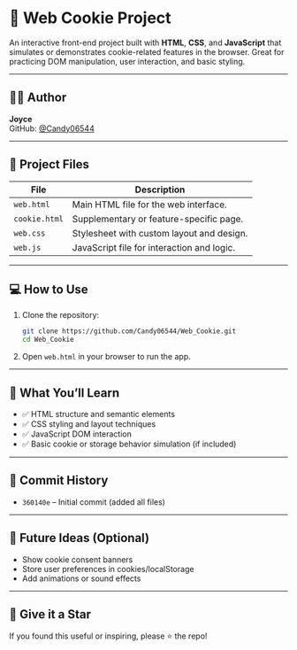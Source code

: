 # 🍪 Web Cookie Project

An interactive front-end project built with **HTML**, **CSS**, and **JavaScript** that simulates or demonstrates cookie-related features in the browser. Great for practicing DOM manipulation, user interaction, and basic styling.

---

## 👩‍💻 Author

**Joyce**  
GitHub: [@Candy06544](https://github.com/Candy06544)

---

## 📁 Project Files

| File         | Description                                 |
|--------------|---------------------------------------------|
| `web.html`   | Main HTML file for the web interface.       |
| `cookie.html`| Supplementary or feature-specific page.     |
| `web.css`    | Stylesheet with custom layout and design.   |
| `web.js`     | JavaScript file for interaction and logic.  |

---

## 💻 How to Use

1. Clone the repository:
   ```bash
   git clone https://github.com/Candy06544/Web_Cookie.git
   cd Web_Cookie
   ```

2. Open `web.html` in your browser to run the app.

---

## 🧠 What You’ll Learn

- ✅ HTML structure and semantic elements  
- ✅ CSS styling and layout techniques  
- ✅ JavaScript DOM interaction  
- ✅ Basic cookie or storage behavior simulation (if included)

---

## 🔖 Commit History

- `360140e` – Initial commit (added all files)

---

## 🚀 Future Ideas (Optional)

- Show cookie consent banners  
- Store user preferences in cookies/localStorage  
- Add animations or sound effects

---

## 🌟 Give it a Star

If you found this useful or inspiring, please ⭐ the repo!

